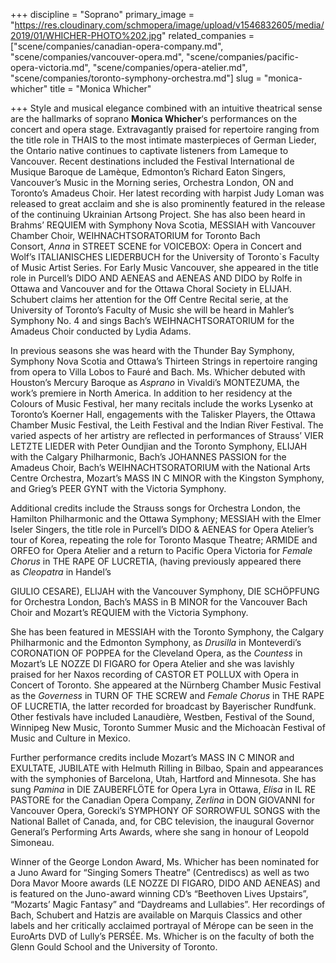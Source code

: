 +++
discipline = "Soprano"
primary_image = "https://res.cloudinary.com/schmopera/image/upload/v1546832605/media/2019/01/WHICHER-PHOTO%202.jpg"
related_companies = ["scene/companies/canadian-opera-company.md", "scene/companies/vancouver-opera.md", "scene/companies/pacific-opera-victoria.md", "scene/companies/opera-atelier.md", "scene/companies/toronto-symphony-orchestra.md"]
slug = "monica-whicher"
title = "Monica Whicher"

+++
Style and musical elegance combined with an intuitive theatrical sense are the hallmarks of soprano **Monica Whicher**‘s performances on the concert and opera stage. Extravagantly praised for repertoire ranging from the title role in THAIS to the most intimate masterpieces of German Lieder, the Ontario native continues to captivate listeners from Lameque to Vancouver. Recent destinations included the Festival International de Musique Baroque de Lamèque, Edmonton’s Richard Eaton Singers, Vancouver’s Music in the Morning series, Orchestra London, ON and Toronto’s Amadeus Choir. Her latest recording with harpist Judy Loman was released to great acclaim and she is also prominently featured in the release of the continuing Ukrainian Artsong Project. She has also been heard in Brahms’ REQUIEM with Symphony Nova Scotia, MESSIAH with Vancouver Chamber Choir, WEIHNACHTSORATORIUM for Toronto Bach Consort, _Anna_ in STREET SCENE for VOICEBOX: Opera in Concert and Wolf’s ITALIANISCHES LIEDERBUCH for the University of Toronto\`s Faculty of Music Artist Series. For Early Music Vancouver, she appeared in the title role in Purcell’s DIDO AND AENEAS and AENEAS AND DIDO by Rolfe in Ottawa and Vancouver and for the Ottawa Choral Society in ELIJAH. Schubert claims her attention for the Off Centre Recital serie, at the University of Toronto’s Faculty of Music she will be heard in Mahler’s Symphony No. 4 and sings Bach’s WEIHNACHTSORATORIUM for the Amadeus Choir conducted by Lydia Adams.

In previous seasons she was heard with the Thunder Bay Symphony, Symphony Nova Scotia and Ottawa’s Thirteen Strings in repertoire ranging from opera to Villa Lobos to Fauré and Bach. Ms. Whicher debuted with Houston’s Mercury Baroque as _Asprano_ in Vivaldi’s MONTEZUMA, the work’s premiere in North America. In addition to her residency at the Colours of Music Festival, her many recitals include the works Lysenko at Toronto’s Koerner Hall, engagements with the Talisker Players, the Ottawa Chamber Music Festival, the Leith Festival and the Indian River Festival. The varied aspects of her artistry are reflected in performances of Strauss’ VIER LETZTE LIEDER with Peter Oundjian and the Toronto Symphony, ELIJAH with the Calgary Philharmonic, Bach’s JOHANNES PASSION for the Amadeus Choir, Bach’s WEIHNACHTSORATORIUM with the National Arts Centre Orchestra, Mozart’s MASS IN C MINOR with the Kingston Symphony, and Grieg’s PEER GYNT with the Victoria Symphony.

Additional credits include the Strauss songs for Orchestra London, the Hamilton Philharmonic and the Ottawa Symphony; MESSIAH with the Elmer Iseler Singers, the title role in Purcell’s DIDO & AENEAS for Opera Atelier’s tour of Korea, repeating the role for Toronto Masque Theatre; ARMIDE and ORFEO for Opera Atelier and a return to Pacific Opera Victoria for _Female Chorus_ in THE RAPE OF LUCRETIA, (having previously appeared there as _Cleopatra_ in Handel’s

GIULIO CESARE), ELIJAH with the Vancouver Symphony, DIE SCHÖPFUNG for Orchestra London, Bach’s MASS in B MINOR for the Vancouver Bach Choir and Mozart’s REQUIEM with the Victoria Symphony.

She has been featured in MESSIAH with the Toronto Symphony, the Calgary Philharmonic and the Edmonton Symphony, as _Drusilla_ in Monteverdi’s CORONATION OF POPPEA for the Cleveland Opera, as the _Countess_ in Mozart’s LE NOZZE DI FIGARO for Opera Atelier and she was lavishly praised for her Naxos recording of CASTOR ET POLLUX with Opera in Concert of Toronto. She appeared at the Nürnberg Chamber Music Festival as the _Governess_ in TURN OF THE SCREW and _Female Chorus_ in THE RAPE OF LUCRETIA, the latter recorded for broadcast by Bayerischer Rundfunk. Other festivals have included Lanaudière, Westben, Festival of the Sound, Winnipeg New Music, Toronto Summer Music and the Michoacàn Festival of Music and Culture in Mexico.

Further performance credits include Mozart’s MASS IN C MINOR and EXULTATE, JUBILATE with Helmuth Rilling in Bilbao, Spain and appearances with the symphonies of Barcelona, Utah, Hartford and Minnesota. She has sung _Pamina_ in DIE ZAUBERFLÖTE for Opera Lyra in Ottawa, _Elisa_ in IL RE PASTORE for the Canadian Opera Company, _Zerlina_ in DON GIOVANNI for Vancouver Opera, Gorecki’s SYMPHONY OF SORROWFUL SONGS with the National Ballet of Canada, and, for CBC television, the inaugural Governor General’s Performing Arts Awards, where she sang in honour of Leopold Simoneau.                                                                      

Winner of the George London Award, Ms. Whicher has been nominated for a Juno Award for “Singing Somers Theatre” (Centrediscs) as well as two Dora Mavor Moore awards (LE NOZZE DI FIGARO, DIDO AND AENEAS) and is featured on the Juno-award winning CD’s “Beethoven Lives Upstairs”, “Mozarts’ Magic Fantasy” and “Daydreams and Lullabies”. Her recordings of Bach, Schubert and Hatzis are available on Marquis Classics and other labels and her critically acclaimed portrayal of Mérope can be seen in the EuroArts DVD of Lully’s PERSÉE. Ms. Whicher is on the faculty of both the Glenn Gould School and the University of Toronto. 